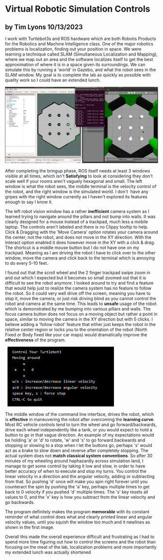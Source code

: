 # Virtual Robotic Simulation Controls
## by Tim Lyons 10/13/2023
I work with Turtlebot3s and ROS hardware which are both Robotis Products for the Robotics and Machine Intelligence class. One of the major robotics problems is localization, finding out your position in space. We were learning a technique called SLAM (Simultaneous Localization and Mapping), where we map out an area and the software localizes itself to get the best approximation of where it is in a space given its surroundings. We can simulate this by running a 'world' in Gazebo, and what the robot sees in the SLAM window. My goal is to complete the lab as quickly as possible with quality work so I could have an extended lunch. 

![Image 1](../assets/3window.png)

After completing the bringup phase, ROS itself needs at least 3 windows visible at all times, which isn't **Satisfying** to look at considering they don't scale well if your rooms aren't vaguely hexagonal and small. The left window is what the robot sees, the middle terminal is the velocity control of the robot, and the right window is the simulated world. I don't  have any gripes with the right window currently as I haven't explored its features enough to say I know it.

The left robot vision window has a rather **inefficient** camera system as I learned trying to navigate around the pillars and not bump into walls. It was clearly designed for a mouse instead of a trackpad, much less a mobile laptop. The controls aren't labeled and there is no Clippy tooltip to help. Click & Dragging with the 'Move Camera' option rotates your camera around the center, not the robot, and does not move in the XY direction. With the Interact option enabled it does however move in the XY with a click & drag. The shortcut is a middle mouse button but I do not have one on my trackpad. Meaning as I am driving the robot I have to click over to the other window, move the camera and click back to the terminal which is annoying to do every 5-10 feet.

I found out that the scroll wheel and the 2 finger trackpad swipe zoom in and out which I expected but it becomes so small zoomed out that it is difficult to see the robot anymore. I looked around to try and find a feature that would help just to realize the camera system has no feature to follow the robot. So it could very well drive off the screen, meaning you have to stop it, move the camera, or just risk driving blind as you cannot control the robot and camera at the same time. This leads to **unsafe** usage of the robot which is demonstrated by me bumping into various pillars and walls. The focus camera button does not focus on a moving object but rather a point in space, similar to moving the camera in the XY direction but with 5 clicks. I believe adding a 'follow robot' feature that either just keeps the robot in the relative center region or locks you to the orientation of the robot (North Fixed or Body fixed like your car maps) would dramatically improve the **effectiveness** of the program.

![Image 2](../assets/command.png)

The middle window of the command line interface, drives the robot, which is **effective** in maneuvering the robot after overcoming the **learning curve**. Most RC vehicle controls tend to turn the wheel and go forward/backwards, drive each wheel independently like a tank, or you would expect to hold a button to go in that vague direction. An example of my expectations would be holding 'a' or 'd' to rotate, 'w' and 's' to go forward backwards and stopping or slowing to a stop when I let the buttons go, perhaps 's' would act as a brake to slow down and reverse after completely stopping. The actual system does not **match classical system conventions**. So after 30 minutes of my wheeling around haphazardly across simulation land, I manage to get some control by taking it low and slow, in order to have better accuracy of when to execute and stop my turns. You control the linear velocity in a direction and the angular velocity, adding or subtracting from that. So pushing 'd' once will make you spin right forever until you counteract the spin by pushing the 'a' key, perhaps multiple times to get back to 0 velocity if you pushed 'd' multiple times. The 's' key resets all values to 0, and the 'x' key is how you subtract from the linear velocity and go backwards. 

The program definitely makes the program **memorable** with its constant reminder of what control does what and clearly printed linear and angular velocity values, until you squish the window too much and it newlines as shown in the first image.

Overall this made the overall experience difficult and frustrating as I had to spend more time figuring out how to control the screens and the robot than focusing on the meat of the lab, localization problems and more importantly my extended lunch was actually shortened
